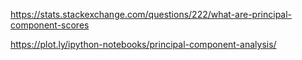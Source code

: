 https://stats.stackexchange.com/questions/222/what-are-principal-component-scores

https://plot.ly/ipython-notebooks/principal-component-analysis/


